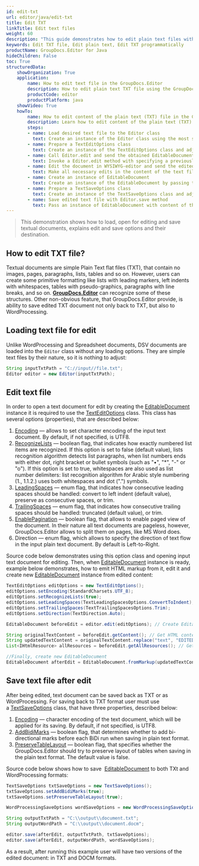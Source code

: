 ```yaml
---
id: edit-txt
url: editor/java/edit-txt
title: Edit TXT
linkTitle: Edit text files
weight: 60
description: "This guide demonstrates how to edit plain text files with encoding, lists recognition, pagination and other powerful features of GroupDocs.Editor for Java"
keywords: Edit TXT file, Edit plain text, Edit TXT programmatically
productName: GroupDocs.Editor for Java
hideChildren: False
toc: True
structuredData:
    showOrganization: True
    application:    
        name: How to edit text file in the GroupDocs.Editor
        description: How to edit plain text TXT file using the GroupDocs.Editor in Java language
        productCode: editor
        productPlatform: java 
    showVideo: True
    howTo:
        name: How to edit content of the plain text (TXT) file in the GroupDocs.Editor in Java
        description: Learn how to edit content of the plain text (TXT) file using the GroupDocs.Editor in Java step by step
        steps:
        - name: Load desired text file to the Editor class
          text: Create an instance of the Editor class using the most suitable constructor overload, by passing the desired  text file into it. LoadOptions are not needed.
        - name: Prepare a TextEditOptions class
          text: Create an instance of the TextEditOptions class and adjust its properties to meet your needs if necessary. You can specify an encoding of the text document, direction of the text flow, pagination mode, and other options.
        - name: Call Editor.edit and send the obtained EditableDocument to the WYSIWYG-editor
          text: Invoke a Editor.edit method with specifying a previously prepared TextEditOptions and obtain an instance of the EditableDocument class, which is ready for editing. Then generate HTML-markup and extract resources from this instance using corresponding instance methods, and pass all these data to the HTML-based WYSIWYG-editor.
        - name: Edit the document in WYSIWYG-editor and send the edited content back to the server-side
          text: Make all necessary edits in the content of the text file in the HTML-based WYSIWYG-editor, which is running on a client-side (in a web-browser) and then submit the edited content and resources back to the server-side, where the GroupDocs.Editor is running.
        - name: Create an instance of EditableDocument
          text: Create an instance of the EditableDocument by passing the edited text content into the most suitable static methods of the class
        - name: Prepare a TextSaveOptions class
          text: Create an instance of the TextSaveOptions class and adjust its properties to meet your needs if necessary. You can specify an encoding of the text document, and other options. 
        - name: Save edited text file with Editor.save method
          text: Pass an instance of EditableDocument with content of the edited text file, instance of the TextSaveOptions, and a destination byte stream or file path to the Editor.save method for saving the text file.
---
```

> This demonstration shows how to load, open for editing and save textual documents, explains edit and save options and their destination.

## How to edit TXT file?

Textual documents are simple Plain Text flat files (TXT), that contain no images, pages, paragraphs, lists, tables and so on. However, users can create some primitive formatting like lists with leading markers, left indents with whitespaces, tables with pseudo-graphics, paragraphs with line breaks, and so on. [**GroupDocs.Editor**](https://products.groupdocs.com/editor/java) can recognize some of these structures. Other non-obvious feature, that GroupDocs.Editor provide, is ability to save edited TXT document not only back to TXT, but also to WordProcessing.

## Loading text file for edit

Unlike WordProcessing and Spreadsheet documents, DSV documents are loaded into the `Editor` class without any loading options. They are simple text files by their nature, so it is nothing to adjust:

```java
String inputTxtPath = "C://input//file.txt";
Editor editor = new Editor(inputTxtPath);
```

## Edit text file

In order to open a text document for edit by creating the [EditableDocument](https://reference.groupdocs.com/editor/java/com.groupdocs.editor/editabledocument) instance it is required to use the [TextEditOptions](https://reference.groupdocs.com/editor/java/com.groupdocs.editor.options/texteditoptions) class. This class has several options (properties), that are described below:

1. [Encoding](https://reference.groupdocs.com/editor/java/com.groupdocs.editor.options/texteditoptions/#getEncoding--) — allows to set character encoding of the input text document. By default, if not specified, is UTF8.
2. [RecognizeLists](https://reference.groupdocs.com/editor/java/com.groupdocs.editor.options/texteditoptions/#getRecognizeLists--) — boolean flag, that indicates how exactly numbered list items are recognized. If this option is set to false (default value), lists recognition algorithm detects list paragraphs, when list numbers ends with either dot, right bracket or bullet symbols (such as "•", "\*", "-" or "o"). If this option is set to true, whitespaces are also used as list number delimiters: list recognition algorithm for Arabic style numbering (1., 1.1.2.) uses both whitespaces and dot (".") symbols.
3. [LeadingSpaces](https://reference.groupdocs.com/editor/java/com.groupdocs.editor.options/texteditoptions/#getLeadingSpaces--) — enum flag, that indicates how consecutive leading spaces should be handled: convert to left indent (default value), preserve as consecutive spaces, or trim.
4. [TrailingSpaces](https://reference.groupdocs.com/editor/java/com.groupdocs.editor.options/texteditoptions/#getTrailingSpaces--) — enum flag, that indicates how consecutive trailing spaces should be handled: truncated (default value), or trim.
5. [EnablePagination](https://reference.groupdocs.com/editor/java/com.groupdocs.editor.options/texteditoptions/#getEnablePagination--) — boolean flag, that allows to enable paged view of the document. In their nature all text documents are pageless, however, GroupDocs.Editor allows to split them on pages, like MS Word does.
6. Direction — enum flag, which allows to specify the direction of text flow in the input plain text document. By default is Left-to-Right.

Source code below demonstrates using this option class and opening input text document for editing. Then, when [EditableDocument](https://reference.groupdocs.com/editor/java/com.groupdocs.editor/editabledocument) instance is ready, example below demonstrates, how to emit HTML markup from it, edit it and create new [EditableDocument](https://reference.groupdocs.com/editor/java/com.groupdocs.editor/editabledocument) instance from edited content:

```java
TextEditOptions editOptions = new TextEditOptions();
editOptions.setEncoding(StandardCharsets.UTF_8);
editOptions.setRecognizeLists(true);
editOptions.setLeadingSpaces(TextLeadingSpacesOptions.ConvertToIndent);
editOptions.setTrailingSpaces(TextTrailingSpacesOptions.Trim);
editOptions.setDirection(TextDirection.Auto);

EditableDocument beforeEdit = editor.edit(editOptions); // Create EditableDocument instance

String originalTextContent = beforeEdit.getContent(); // Get HTML content
String updatedTextContent = originalTextContent.replace("text", "EDITED text"); // Edit content
List<IHtmlResource> allResources = beforeEdit.getAllResources(); // Get resources (only one stylesheet actually in this case)

//Finally, create new EditableDocument
EditableDocument afterEdit = EditableDocument.fromMarkup(updatedTextContent, allResources);
```

## Save text file after edit

After being edited, text document can be saved back as TXT or as WordProcessing. For saving back to TXT format user must use a [TextSaveOptions](https://reference.groupdocs.com/editor/java/com.groupdocs.editor.options/textsaveoptions) class, that have three properties, described below:

1. [Encoding](https://reference.groupdocs.com/editor/java/com.groupdocs.editor.options/textsaveoptions/#getEncoding--) — character encoding of the text document, which will be applied for its saving. By default, if not specified, is UTF8.
2. [AddBidiMarks](https://reference.groupdocs.com/editor/java/com.groupdocs.editor.options/textsaveoptions/#getAddBidiMarks--) — boolean flag, that determines whether to add bi-directional marks before each BiDi run when saving in plain text format.
3. [PreserveTableLayout](https://reference.groupdocs.com/editor/java/com.groupdocs.editor.options/textsaveoptions/#getAddBidiMarks--) — boolean flag, that specifies whether the GroupDocs.Editor should try to preserve layout of tables when saving in the plain text format. The default value is false.

Source code below shows how to save  [EditableDocument](https://reference.groupdocs.com/editor/java/com.groupdocs.editor/editabledocument) to both TXt and WordProcessing formats:

```java
TextSaveOptions txtSaveOptions = new TextSaveOptions();
txtSaveOptions.setAddBidiMarks(true);
txtSaveOptions.setPreserveTableLayout(true);

WordProcessingSaveOptions wordSaveOptions = new WordProcessingSaveOptions(WordProcessingFormats.Docm);

String outputTxtPath = "C:\\output\\document.txt";
String outputWordPath = "C:\\output\\document.docm";

editor.save(afterEdit, outputTxtPath, txtSaveOptions);
editor.save(afterEdit, outputWordPath, wordSaveOptions);
```

As a result, after running this example user will have two versions of the edited document: in TXT and DOCM formats.
